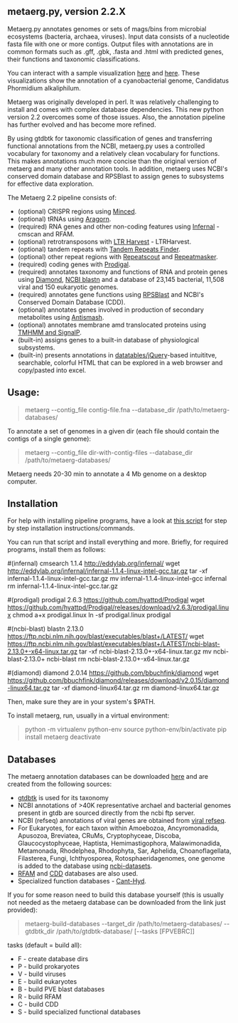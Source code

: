## metaerg.py, version 2.2.X

Metaerg.py annotates genomes or sets of mags/bins from microbial ecosystems (bacteria, archaea, viruses). Input data 
consists of a nucleotide fasta file with one or more contigs. Output files with annotations are in common formats
such as .gff, .gbk, .fasta and .html with predicted genes, their functions and taxonomic classifications.

You can interact with a sample visualization [here](https://htmlpreview.github.io/?https://github.com/kinestetika/MetaErg/blob/master/visualization/index.html) and [here](https://htmlpreview.github.io/?https://raw.githubusercontent.com/kinestetika/MetaErg/master/visualization/index_of_features.html). These visualizations show the annotation of a cyanobacterial genome, Candidatus Phormidium alkaliphilum. 

Metaerg was originally developed in perl. It was relatively challenging to install and comes with complex database 
dependencies. This new python version 2.2 overcomes some of those issues. Also, the annotation pipeline has further evolved and has become 
more refined.

By using gtdbtk for taxonomic classification of genes and transferring functional annotations from the NCBI, metaerg.py
uses a controlled vocabulary for taxonomy and a relatively clean vocabulary for functions. This makes annotations much
more concise than the original version of metaerg and many other annotation tools. In addition, metaerg uses NCBI's
conserved domain database and RPSBlast to assign genes to subsystems for effective data exploration.

The Metaerg 2.2 pipeline consists of:
* (optional) CRISPR regions using [Minced](https://github.com/ctSkennerton/minced).
* (optional) tRNAs using [Aragorn](https://www.ansikte.se/ARAGORN/Downloads/).
* (required) RNA genes and other non-coding features using [Infernal](http://eddylab.org/infernal/) - cmscan and RFAM.
* (optional) retrotransposons with [LTR Harvest](http://genometools.org/tools/gt_ltrharvest.html) - LTRHarvest.
* (optional) tandem repeats with [Tandem Repeats Finder](https://tandem.bu.edu/trf/trf.html).
* (optional) other repeat regions with [Repeatscout](http://bix.ucsd.edu/repeatscout/) and [Repeatmasker](http://www.repeatmasker.org/RepeatMasker/).
* (required) coding genes with [Prodigal](https://github.com/hyattpd/Prodigal).
* (required) annotates taxonomy and functions of RNA and protein genes using [Diamond](https://github.com/bbuchfink/diamond), [NCBI blastn](https://ftp.ncbi.nlm.nih.gov/blast/executables/blast+/LATEST/) and a database of 23,145 bacterial, 11,508 viral and 150 eukaryotic genomes.
* (required) annotates gene functions using [RPSBlast](https://ftp.ncbi.nlm.nih.gov/blast/executables/blast+/LATEST/) and NCBI's Conserved Domain Database (CDD).
* (optional) annotates genes involved in production of secondary metabolites using [Antismash](https://dl.secondarymetabolites.org/releases).
* (optional) annotates membrane amd translocated proteins using [TMHMM and SignalP](https://services.healthtech.dtu.dk/software.php).
* (built-in) assigns genes to a built-in database of physiological subsystems.
* (built-in) presents annotations in [datatables/jQuery](https://www.datatables.net/)-based intuititve, searchable, colorful HTML that can be explored in a web browser and copy/pasted into excel.

## Usage:

>metaerg --contig_file contig-file.fna --database_dir /path/to/metaerg-databases/

To annotate a set of genomes in a given dir (each file should contain the contigs of a single genome):

>metaerg --contig_file dir-with-contig-files --database_dir /path/to/metaerg-databases/

Metaerg needs 20-30 min to annotate a 4 Mb genome on a desktop computer.

## Installation

For help with installing pipeline programs, have a look at [this script](https://github.com/kinestetika/cloud-computing-for-microbial-ecology/blob/main/cloud_bio_installs.py) for step by step installation instructions/commands. 

You can run that script and install everything and more. Briefly, for required programs, install them as follows:

#(infernal) cmsearch 1.1.4 http://eddylab.org/infernal/
wget http://eddylab.org/infernal/infernal-1.1.4-linux-intel-gcc.tar.gz
tar -xf infernal-1.1.4-linux-intel-gcc.tar.gz
mv infernal-1.1.4-linux-intel-gcc infernal
rm infernal-1.1.4-linux-intel-gcc.tar.gz

#(prodigal) prodigal 2.6.3 https://github.com/hyattpd/Prodigal
wget https://github.com/hyattpd/Prodigal/releases/download/v2.6.3/prodigal.linux
chmod a+x prodigal.linux 
ln -sf prodigal.linux prodigal

#(ncbi-blast) blastn 2.13.0 https://ftp.ncbi.nlm.nih.gov/blast/executables/blast+/LATEST/
wget https://ftp.ncbi.nlm.nih.gov/blast/executables/blast+/LATEST/ncbi-blast-2.13.0+-x64-linux.tar.gz
tar -xf ncbi-blast-2.13.0+-x64-linux.tar.gz
mv ncbi-blast-2.13.0+ ncbi-blast
rm ncbi-blast-2.13.0+-x64-linux.tar.gz

#(diamond) diamond 2.0.14 https://github.com/bbuchfink/diamond
wget https://github.com/bbuchfink/diamond/releases/download/v2.0.15/diamond-linux64.tar.gz
tar -xf diamond-linux64.tar.gz
rm diamond-linux64.tar.gz

Then, make sure they are in your system's $PATH.

To install metaerg, run, usually in a virtual environment:

>python -m virtualenv python-env
>source python-env/bin/activate
>pip install metaerg
>deactivate

## Databases

The metaerg annotation databases can be downloaded [here](https://object-arbutus.cloud.computecanada.ca/metaerg/metaerg_db_207_v2.tar.gz) and are created from the following sources:
* [gtdbtk](https://ecogenomics.github.io/GTDBTk/index.html) is used for its taxonomy
* NCBI annotations of >40K representative archael and bacterial genomes present in gtdb are sourced directly from the ncbi ftp server. 
* NCBI (refseq) annotations of viral genes are obtained from [viral refseq](https://support.nlm.nih.gov/knowledgebase/article/KA-03474/en-us).
* For Eukaryotes, for each taxon within Amoebozoa, Ancyromonadida, Apusozoa, Breviatea, CRuMs, Cryptophyceae, Discoba, Glaucocystophyceae, Haptista, Hemimastigophora, Malawimonadida, Metamonada, Rhodelphea, Rhodophyta, Sar, Aphelida, Choanoflagellata, Filasterea, Fungi, Ichthyosporea, Rotosphaeridagenomes, one genome is added to the database using [ncbi-datasets](https://www.ncbi.nlm.nih.gov/datasets/). 
* [RFAM](https://rfam.xfam.org/) and [CDD](https://www.ncbi.nlm.nih.gov/Structure/cdd/cdd.shtml) databases are also used.
* Specialized function databases - [Cant-Hyd](https://github.com/dgittins/CANT-HYD-HydrocarbonBiodegradation/blob/main/HMMs/concatenated%20HMMs/CANT-HYD.hmm).

If you for some reason need to build this database yourself (this is usually not needed as the metaerg database can be downloaded from the link just provided):

>metaerg-build-databases --target_dir /path/to/metaerg-databases/ --gtdbtk_dir /path/to/gtdbtk-database/ [--tasks [FPVEBRC]]

tasks (default = build all):
* F - create database dirs
* P - build prokaryotes
* V - build viruses
* E - build eukaryotes
* B - build PVE blast databases
* R - build RFAM
* C - build CDD
* S - build specialized functional databases

